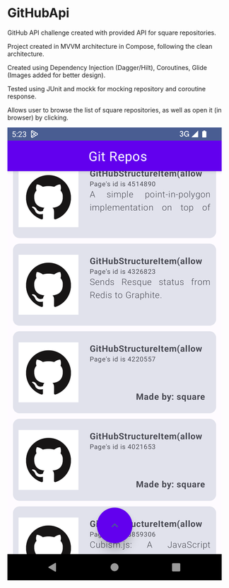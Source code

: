 # GitHubApi
 GitHub API challenge created with provided API for square repositories.
 
 Project created in MVVM architecture in Compose, following the clean architecture.
 
 Created using Dependency Injection (Dagger/Hilt), Coroutines, Glide (Images added for better design).
 
 Tested using JUnit and mockk for mocking repository and coroutine response.
 
 Allows user to browse the list of square repositories, as well as open it (in browser) by clicking.
 

 ![](Screenshot_github_app.png)
